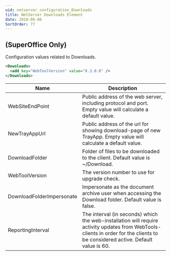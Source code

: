 ```yaml
---
uid: netserver_configuration_Downloads
title: NetServer Downloads Element
date: 2018-06-06
SortOrder: 77
---
```

## (SuperOffice Only)

Configuration values related to Downloads.

```xml
<Downloads>
  <add key="WebToolVersion" value="8.3.0.0" />
</Downloads>
```

|Name|Description|
|------------|-|
|WebSiteEndPoint|Public address of the web server, including protocol and port. Empty value will calculate a default value.|
|NewTrayAppUrl|Public address of the url for showing download-page of new TrayApp. Empty value will calculate a default value.|
|DownloadFolder|Folder of files to be downloaded to the client. Default value is ~/Download.|
|WebToolVersion|The version number to use for upgrade check.|
|DownloadFolderImpersonate|Impersonate as the document archive user when accessing the Download folder. Default value is false.|
|ReportingInterval|The interval (in seconds) which the web-installation will require activity updates from WebTools-clients in order for the clients to be considered active. Default value is 60.|
